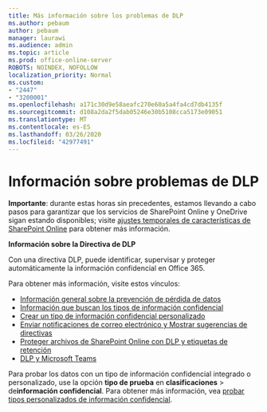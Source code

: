 ```yaml
---
title: Más información sobre los problemas de DLP
ms.author: pebaum
author: pebaum
manager: laurawi
ms.audience: admin
ms.topic: article
ms.prod: office-online-server
ROBOTS: NOINDEX, NOFOLLOW
localization_priority: Normal
ms.custom:
- "2447"
- "3200001"
ms.openlocfilehash: a171c30d9e58aeafc270e60a5a4fa4cd7db4135f
ms.sourcegitcommit: d108a2da2f5dab05246e30b5108cca5173e09051
ms.translationtype: MT
ms.contentlocale: es-ES
ms.lasthandoff: 03/26/2020
ms.locfileid: "42977491"
---
```

# <a name="information-about-dlp-issues"></a>Información sobre problemas de DLP

**Importante**: durante estas horas sin precedentes, estamos llevando a cabo pasos para garantizar que los servicios de SharePoint Online y OneDrive sigan estando disponibles; visite [ajustes temporales de características de SharePoint Online](https://aka.ms/ODSPAdjustments) para obtener más información.

**Información sobre la Directiva de DLP**

Con una directiva DLP, puede identificar, supervisar y proteger automáticamente la información confidencial en Office 365.

Para obtener más información, visite estos vínculos:

- [Información general sobre la prevención de pérdida de datos](https://docs.microsoft.com/office365/securitycompliance/data-loss-prevention-policies)
- [Información que buscan los tipos de información confidencial](https://docs.microsoft.com/office365/securitycompliance/what-the-sensitive-information-types-look-for)
- [Crear un tipo de información confidencial personalizado](https://docs.microsoft.com/office365/securitycompliance/create-a-custom-sensitive-information-type)
- [Enviar notificaciones de correo electrónico y Mostrar sugerencias de directivas](https://docs.microsoft.com/office365/securitycompliance/use-notifications-and-policy-tips)
- [Proteger archivos de SharePoint Online con DLP y etiquetas de retención](https://docs.microsoft.com/office365/securitycompliance/protect-sharepoint-online-files-with-office-365-labels-and-dlp)
- [DLP y Microsoft Teams](https://docs.microsoft.com/office365/securitycompliance/dlp-microsoft-teams)

Para probar los datos con un tipo de información confidencial integrado o personalizado, use la opción **tipo de prueba** en **clasificaciones** > de**información confidencial**. Para obtener más información, vea [probar tipos personalizados de información confidencial](https://docs.microsoft.com/office365/securitycompliance/create-a-custom-sensitive-information-type#test-custom-sensitive-information-types-in-the-security--compliance-center).